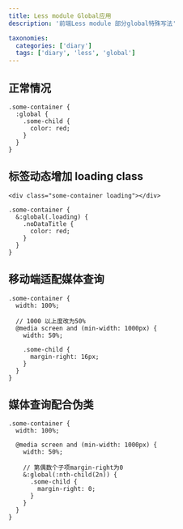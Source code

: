 ```yaml
---
title: Less module Global应用
description: '前端Less module 部分global特殊写法'

taxonomies:
  categories: ['diary']
  tags: ['diary', 'less', 'global']
---
```


## 正常情况

```less
.some-container {
  :global {
    .some-child {
      color: red;
    }
  }
}
```

## 标签动态增加 loading class

`<div class="some-container loading"></div>`

```less
.some-container {
  &:global(.loading) {
    .noDataTitle {
      color: red;
    }
  }
}
```

## 移动端适配媒体查询

```less
.some-container {
  width: 100%;

  // 1000 以上度改为50%
  @media screen and (min-width: 1000px) {
    width: 50%;

    .some-child {
      margin-right: 16px;
    }
  }
}
```

## 媒体查询配合伪类

```less
.some-container {
  width: 100%;

  @media screen and (min-width: 1000px) {
    width: 50%;

    // 第偶数个子项margin-right为0
    &:global(:nth-child(2n)) {
      .some-child {
        margin-right: 0;
      }
    }
  }
}
```
